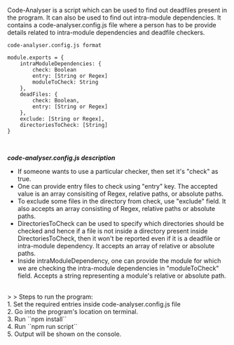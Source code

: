 Code-Analyser is a script which can be used to find out deadfiles present in the program. It can also be used to find out intra-module dependencies. 
It contains a code-analyser.config.js file where a person has to be provide details related to intra-module dependencies and deadfile checkers. 
<br>
    
>
    code-analyser.config.js format

    module.exports = {
        intraModuleDependencies: {
            check: Boolean
            entry: [String or Regex]
            moduleToCheck: String
        },
        deadFiles: {
            check: Boolean,
            entry: [String or Regex]
        },
        exclude: [String or Regex],
        directoriesToCheck: [String]
    }
<br>

> 
***code-analyser.config.js description***
- If someone wants to use a particular checker, then set it's "check" as true. <br>
- One can provide entry files to check using "entry" key. The accepted value is an array consisiting of Regex, relative paths, or absolute paths. <br>
- To exclude some files in the directory from check, use "exclude" field. It also accepts an array consisting of Regex, relative paths or absolute paths. <br>
- DirectoriesToCheck can be used to specify which directories should be checked and hence if a file is not inside a directory present inside DirectoriesToCheck, then it won't be reported even if it is a deadfile or intra-module dependency. It accepts an array of relative or absolute paths. <br>
- Inside intraModuleDependency, one can provide the module for which we are checking the intra-module dependencies in "moduleToCheck" field. Accepts a string representing a module's relative or absolute path. <br>
<br>
>
> Steps to run the program: <br>
    1.  Set the required entries inside code-analyser.config.js file<br>
    2.  Go into the program's location on terminal.<br>
    3.  Run ``npm install``<br>
    4.  Run ``npm run script``<br>
    5.  Output will be shown on the console.

